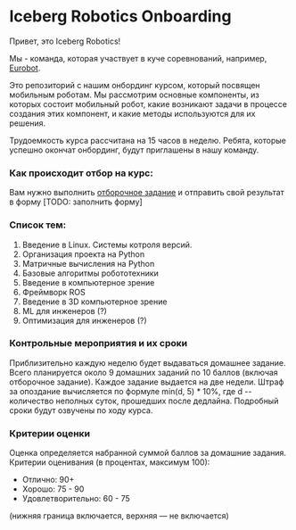 # Iceberg Robotics Onboarding

Привет, это Iceberg Robotics!

Мы - команда, которая участвует в куче соревнований, например, [Eurobot](https://eurobotrussia.ru/).

Это репозиторий c нашим онбординг курсом, который посвящен мобильным роботам. Мы рассмотрим основные компоненты, из которых состоит мобильный робот, какие возникают задачи в процессе создания этих компонент, и какие методы используются для их решения.

Трудоемкость курса рассчитана на 15 часов в неделю. Ребята, которые успешно окончат онбординг, будут приглашены в нашу команду.

### Как происходит отбор на курс:
Вам нужно выполнить [отборочное задание](https://github.com/warmhammer/iceberg_robotics_onboaring/tree/main/test_assignment) и отправить свой результат в форму [TODO: заполнить форму]

### Список тем:
1. Введение в Linux. Системы котроля версий.
2. Организация проекта на Python
3. Матричные вычисления на Python
4. Базовые алгоритмы робототехники
5. Введение в компьютерное зрение
6. Фреймворк ROS
7. Введение в 3D компьютерное зрение
8. ML для инженеров (?)
9. Оптимизация для инженеров (?)

### Контрольные мероприятия и их сроки

Приблизительно каждую неделю будет выдаваться домашнее задание. Всего планируется около 9 домашних заданий по 10 баллов (включая отборочное задание). Каждое задание выдается на две недели. Штраф за опоздание вычисляется по формуле min(d, 5) * 10%, где d -- количество неполных суток, прошедших после дедлайна. Подробный сроки будут озвучены по ходу курса.

### Критерии оценки

Оценка определяется набранной суммой баллов за домашние задания. Критерии оценивания (в процентах, максимум 100):
* Отлично: 90+
* Хорошо: 75 - 90
* Удовлетворительно: 60 - 75

(нижняя граница включается, верхняя — не включается)
